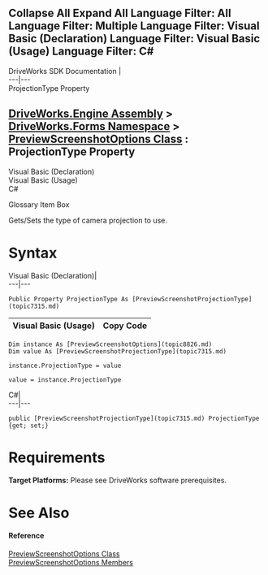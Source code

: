 Collapse All Expand All Language Filter: All  Language Filter: Multiple  Language Filter: Visual Basic (Declaration) Language Filter: Visual Basic (Usage) Language Filter: C#  
---  
DriveWorks SDK Documentation  |   
---|---  
ProjectionType Property   
  
[DriveWorks.Engine Assembly](topic2156.md) > [DriveWorks.Forms Namespace](topic7266.md) > [PreviewScreenshotOptions Class](topic8826.md) : ProjectionType Property  
---  
  
Visual Basic (Declaration)    
Visual Basic (Usage)    
C# 

Glossary Item Box

Gets/Sets the type of camera projection to use. 

# Syntax

Visual Basic (Declaration)|   
---|---  
      
    
    Public Property ProjectionType As [PreviewScreenshotProjectionType](topic7315.md)  
  
Visual Basic (Usage)| Copy Code  
---|---  
      
    
    Dim instance As [PreviewScreenshotOptions](topic8826.md)
    Dim value As [PreviewScreenshotProjectionType](topic7315.md)
     
    instance.ProjectionType = value
     
    value = instance.ProjectionType  
  
C#|   
---|---  
      
    
    public [PreviewScreenshotProjectionType](topic7315.md) ProjectionType {get; set;}  
  
# Requirements

**Target Platforms:** Please see DriveWorks software prerequisites.

# See Also

#### Reference

[PreviewScreenshotOptions Class](topic8826.md)   
[PreviewScreenshotOptions Members](topic8827.md)


